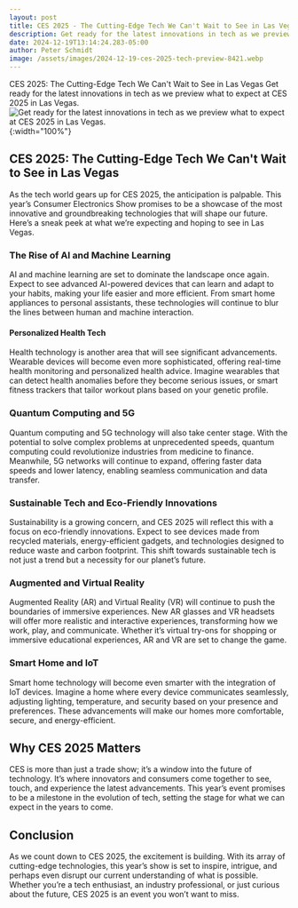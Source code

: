 ```yaml
---
layout: post
title: CES 2025 - The Cutting-Edge Tech We Can't Wait to See in Las Vegas
description: Get ready for the latest innovations in tech as we preview what to expect at CES 2025 in Las Vegas.
date: 2024-12-19T13:14:24.283-05:00
author: Peter Schmidt
image: /assets/images/2024-12-19-ces-2025-tech-preview-8421.webp
---
```

CES 2025: The Cutting-Edge Tech We Can't Wait to See in Las Vegas
Get ready for the latest innovations in tech as we preview what to expect at CES 2025 in Las Vegas.
![Get ready for the latest innovations in tech as we preview what to expect at CES 2025 in Las Vegas.]( {{page.image}} ){:width="100%"}

## CES 2025: The Cutting-Edge Tech We Can't Wait to See in Las Vegas

As the tech world gears up for CES 2025, the anticipation is palpable. This year’s Consumer Electronics Show promises to be a showcase of the most innovative and groundbreaking technologies that will shape our future. Here’s a sneak peek at what we’re expecting and hoping to see in Las Vegas.

### The Rise of AI and Machine Learning

AI and machine learning are set to dominate the landscape once again. Expect to see advanced AI-powered devices that can learn and adapt to your habits, making your life easier and more efficient. From smart home appliances to personal assistants, these technologies will continue to blur the lines between human and machine interaction.

#### Personalized Health Tech

Health technology is another area that will see significant advancements. Wearable devices will become even more sophisticated, offering real-time health monitoring and personalized health advice. Imagine wearables that can detect health anomalies before they become serious issues, or smart fitness trackers that tailor workout plans based on your genetic profile.

### Quantum Computing and 5G

Quantum computing and 5G technology will also take center stage. With the potential to solve complex problems at unprecedented speeds, quantum computing could revolutionize industries from medicine to finance. Meanwhile, 5G networks will continue to expand, offering faster data speeds and lower latency, enabling seamless communication and data transfer.

### Sustainable Tech and Eco-Friendly Innovations

Sustainability is a growing concern, and CES 2025 will reflect this with a focus on eco-friendly innovations. Expect to see devices made from recycled materials, energy-efficient gadgets, and technologies designed to reduce waste and carbon footprint. This shift towards sustainable tech is not just a trend but a necessity for our planet’s future.

### Augmented and Virtual Reality

Augmented Reality (AR) and Virtual Reality (VR) will continue to push the boundaries of immersive experiences. New AR glasses and VR headsets will offer more realistic and interactive experiences, transforming how we work, play, and communicate. Whether it’s virtual try-ons for shopping or immersive educational experiences, AR and VR are set to change the game.

### Smart Home and IoT

Smart home technology will become even smarter with the integration of IoT devices. Imagine a home where every device communicates seamlessly, adjusting lighting, temperature, and security based on your presence and preferences. These advancements will make our homes more comfortable, secure, and energy-efficient.

## Why CES 2025 Matters

CES is more than just a trade show; it’s a window into the future of technology. It’s where innovators and consumers come together to see, touch, and experience the latest advancements. This year’s event promises to be a milestone in the evolution of tech, setting the stage for what we can expect in the years to come.

## Conclusion

As we count down to CES 2025, the excitement is building. With its array of cutting-edge technologies, this year’s show is set to inspire, intrigue, and perhaps even disrupt our current understanding of what is possible. Whether you’re a tech enthusiast, an industry professional, or just curious about the future, CES 2025 is an event you won’t want to miss.
